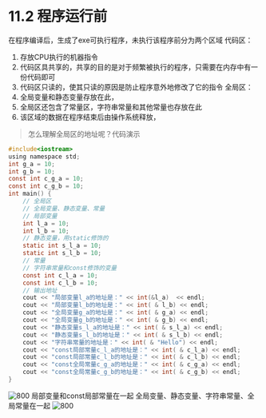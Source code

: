 # 11.2 程序运行前
在程序编译后，生成了exe可执行程序，未执行该程序前分为两个区域
代码区：
1. 存放CPU执行的机器指令
2. 代码区具共享的，共享的目的是对于频繁被执行的程序，只需要在内存中有一份代码即可
3. 代码区只读的，使其只读的原因是防止程序意外地修改了它的指令
全局区：
1. 全局变量和静态变量存放在此，
2. 全局区还包含了常量区，字符串常量和其他常量也存放在此
3. 该区域的数据在程序结束后由操作系统释放，
> 怎么理解全局区的地址呢？代码演示
```c
#include<iostream>
using namespace std;
int g_a = 10;
int g_b = 10;
const int c_g_a = 10;
const int c_g_b = 10;
int main() {
	// 全局区
	// 全局变量、静态变量、常量
	// 局部变量
	int l_a = 10;
	int l_b = 10;
	// 静态变量，用static修饰的
	static int s_l_a = 10;
	static int s_l_b = 10;
	// 常量
	// 字符串常量和const修饰的变量
	const int c_l_a = 10;
	const int c_l_b = 10;
	// 输出地址
	cout << "局部变量l_a的地址是：" << int(&l_a)  << endl;
	cout << "局部变量l_b的地址是：" << int( & l_b) << endl;
	cout << "全局变量g_a的地址是：" << int( & g_a) << endl;
	cout << "全局变量g_b的地址是：" << int( & g_b) << endl;
	cout << "静态变量s_l_a的地址是：" << int( & s_l_a) << endl;
	cout << "静态变量s_l_b的地址是：" << int( & s_l_b) << endl;
	cout << "字符串常量的地址是：" << int( & "Hello") << endl;
	cout << "const局部常量c_l_a的地址是：" << int( & c_l_a) << endl;
	cout << "const局部常量c_l_b的地址是：" << int( & c_l_b) << endl;
	cout << "const全局常量c_g_a的地址是：" << int( & c_g_a) << endl;
	cout << "const全局常量c_g_b的地址是：" << int( & c_g_b) << endl;
}
```
![800](https://test-123456-md-images.oss-cn-beijing.aliyuncs.com/img/yCeTOHuSNRw1IYU.png#crop=0&crop=0&crop=1&crop=1&id=PPolo&originHeight=788&originWidth=1793&originalType=binary&ratio=1&rotation=0&showTitle=false&status=done&style=none&title=)
局部变量和const局部常量在一起
全局变量、静态变量、字符串常量、全局常量在一起
![800](https://test-123456-md-images.oss-cn-beijing.aliyuncs.com/img/LC6VPZW3ntyMxsJ.png#crop=0&crop=0&crop=1&crop=1&id=DBCD0&originHeight=421&originWidth=1224&originalType=binary&ratio=1&rotation=0&showTitle=false&status=done&style=none&title=)
